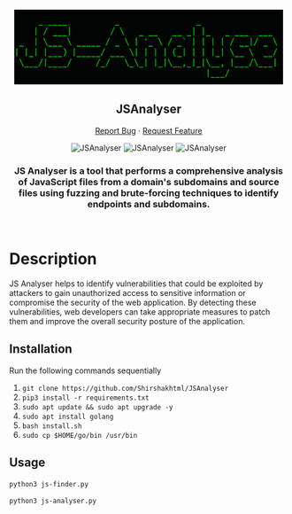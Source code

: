 <br />
<div align="center">
  <a href="#">
    <img src="banner.png" alt="Logo" height="135px">
  </a>

  <h2 align="center">JSAnalyser</h2>
  <p align="center">
    <a
      href="https://github.com/Shirshakhtml/JSAnalyser/issues/new?assignees=&labels=bug">Report
      Bug</a>
    ·
    <a href="https://github.com/Shirshakhtml/JSAnalyser/issues">Request Feature</a>
  </p>

  <img alt="JSAnalyser" src="https://img.shields.io/github/stars/Shirshakhtml/JSAnalyser">
  <img alt="JSAnalyser" src="https://img.shields.io/github/issues/Shirshakhtml/JSAnalyser">
  <img alt="JSAnalyser" src="https://img.shields.io/github/languages/code-size/Shirshakhtml/JSAnalyser">

</div>

<h3 align="center">JS Analyser is a tool that performs a comprehensive analysis of JavaScript files from a domain's subdomains and source files using fuzzing and brute-forcing techniques to identify endpoints and subdomains.</h3>
<br>

# Description
JS Analyser helps to identify vulnerabilities that could be exploited by attackers to gain unauthorized access to sensitive information or compromise the security of the web application. By detecting these vulnerabilities, web developers can take appropriate measures to patch them and improve the overall security posture of the application.

## Installation
Run the following commands sequentially 
1. ```git clone https://github.com/Shirshakhtml/JSAnalyser```
2. ```pip3 install -r requirements.txt```
3. ```sudo apt update && sudo apt upgrade -y```
4. ```sudo apt install golang```
5. ```bash install.sh```
6. ```sudo cp $HOME/go/bin /usr/bin```

## Usage 
```
python3 js-finder.py 
```  
```
python3 js-analyser.py
```
